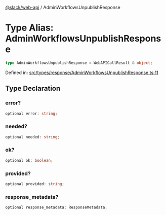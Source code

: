 [@slack/web-api](../index.md) / AdminWorkflowsUnpublishResponse

# Type Alias: AdminWorkflowsUnpublishResponse

```ts
type AdminWorkflowsUnpublishResponse = WebAPICallResult & object;
```

Defined in: [src/types/response/AdminWorkflowsUnpublishResponse.ts:11](https://github.com/slackapi/node-slack-sdk/blob/main/packages/web-api/src/types/response/AdminWorkflowsUnpublishResponse.ts#L11)

## Type Declaration

### error?

```ts
optional error: string;
```

### needed?

```ts
optional needed: string;
```

### ok?

```ts
optional ok: boolean;
```

### provided?

```ts
optional provided: string;
```

### response\_metadata?

```ts
optional response_metadata: ResponseMetadata;
```
